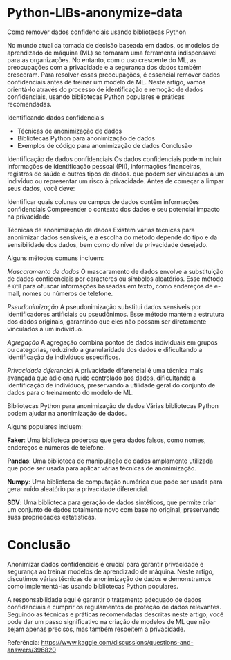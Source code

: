 # Python-LIBs-anonymize-data
 Como remover dados confidenciais usando bibliotecas Python

No mundo atual da tomada de decisão baseada em dados, os modelos de aprendizado de máquina (ML) se tornaram uma ferramenta indispensável para as organizações. No entanto, com o uso crescente do ML, as preocupações com a privacidade e a segurança dos dados também cresceram. Para resolver essas preocupações, é essencial remover dados confidenciais antes de treinar um modelo de ML. Neste artigo, vamos orientá-lo através do processo de identificação e remoção de dados confidenciais, usando bibliotecas Python populares e práticas recomendadas.

Identificando dados confidenciais

- Técnicas de anonimização de dados
- Bibliotecas Python para anonimização de dados
- Exemplos de código para anonimização de dados
Conclusão

Identificação de dados confidenciais Os dados confidenciais podem incluir informações de identificação pessoal (PII), informações financeiras, registros de saúde e outros tipos de dados. que podem ser vinculados a um indivíduo ou representar um risco à privacidade. Antes de começar a limpar seus dados, você deve:

Identificar quais colunas ou campos de dados contêm informações confidenciais Compreender o contexto dos dados e seu potencial impacto na privacidade

Técnicas de anonimização de dados Existem várias técnicas para anonimizar dados sensíveis, e a escolha do método depende do tipo e da sensibilidade dos dados, bem como do nível de privacidade desejado.

Alguns métodos comuns incluem:

*Mascaramento de dados* O mascaramento de dados envolve a substituição de dados confidenciais por caracteres ou símbolos aleatórios. Esse método é útil para ofuscar informações baseadas em texto, como endereços de e-mail, nomes ou números de telefone.

*Pseudonimização* 
A pseudonimização substitui dados sensíveis por identificadores artificiais ou pseudônimos. Esse método mantém a estrutura dos dados originais, garantindo que eles não possam ser diretamente vinculados a um indivíduo.

*Agregação*
A agregação combina pontos de dados individuais em grupos ou categorias, reduzindo a granularidade dos dados e dificultando a identificação de indivíduos específicos.

*Privacidade diferencial*
A privacidade diferencial é uma técnica mais avançada que adiciona ruído controlado aos dados, dificultando a identificação de indivíduos, preservando a utilidade geral do conjunto de dados para o treinamento do modelo de ML.

Bibliotecas Python para anonimização de dados Várias bibliotecas Python podem ajudar na anonimização de dados.

Alguns populares incluem:

**Faker**: Uma biblioteca poderosa que gera dados falsos, como nomes, endereços e números de telefone.

**Pandas**: Uma biblioteca de manipulação de dados amplamente utilizada que pode ser usada para aplicar várias técnicas de anonimização.

**Numpy**: Uma biblioteca de computação numérica que pode ser usada para gerar ruído aleatório para privacidade diferencial.

**SDV**: Uma biblioteca para geração de dados sintéticos, que permite criar um conjunto de dados totalmente novo com base no original, preservando suas propriedades estatísticas.

# Conclusão

Anonimizar dados confidenciais é crucial para garantir privacidade e segurança ao treinar modelos de aprendizado de máquina. Neste artigo, discutimos várias técnicas de anonimização de dados e demonstramos como implementá-las usando bibliotecas Python populares.

A responsabilidade aqui é garantir o tratamento adequado de dados confidenciais e cumprir os regulamentos de proteção de dados relevantes. Seguindo as técnicas e práticas recomendadas descritas neste artigo, você pode dar um passo significativo na criação de modelos de ML que não sejam apenas precisos, mas também respeitem a privacidade.

Referência: https://www.kaggle.com/discussions/questions-and-answers/396820
